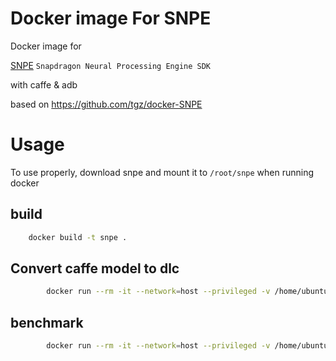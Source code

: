 # Docker image For SNPE

Docker image for

[SNPE](https://developer.qualcomm.com/docs/snpe/setup.html) `Snapdragon Neural Processing Engine SDK` 

with caffe & adb

based on https://github.com/tgz/docker-SNPE

# Usage

To use properly, download snpe and mount it to `/root/snpe` when running docker
  
## build

```bash
	docker build -t snpe .
```

## Convert caffe model to dlc

```bash
        docker run --rm -it --network=host --privileged -v /home/ubuntu/snpe-1.43.0.2307:/root/snpe -v /dev/bus/usb:/dev/bus/usb snpe snpe-caffe-to-dlc -i /root/snpe/models/alexnet/deploy.prototxt -b /root/snpe/models/alexnet/bvlc_alexnet.caffemodel
```

## benchmark 
    
```bash
        docker run --rm -it --network=host --privileged -v /home/ubuntu/snpe-1.43.0.2307:/root/snpe -v /dev/bus/usb:/dev/bus/usb -w /root/snpe/benchmarks/ snpe python3 snpe_bench.py -c /root/snpe/models/alexnet/alexnet_sample.json -t le64_gcc4.9

```
